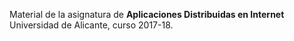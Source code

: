 Material de la asignatura de **Aplicaciones Distribuidas en Internet**
Universidad de Alicante, curso 2017-18.

